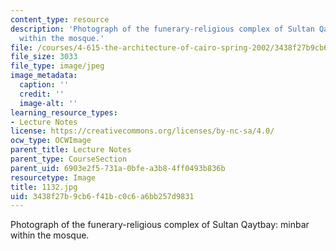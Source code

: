 ```yaml
---
content_type: resource
description: 'Photograph of the funerary-religious complex of Sultan Qaytbay: minbar
  within the mosque.'
file: /courses/4-615-the-architecture-of-cairo-spring-2002/3438f27b9cb6f41bc0c6a6bb257d9831_1132.jpg
file_size: 3033
file_type: image/jpeg
image_metadata:
  caption: ''
  credit: ''
  image-alt: ''
learning_resource_types:
- Lecture Notes
license: https://creativecommons.org/licenses/by-nc-sa/4.0/
ocw_type: OCWImage
parent_title: Lecture Notes
parent_type: CourseSection
parent_uid: 6903e2f5-731a-0bfe-a3b8-4ff0493b836b
resourcetype: Image
title: 1132.jpg
uid: 3438f27b-9cb6-f41b-c0c6-a6bb257d9831
---
```

Photograph of the funerary-religious complex of Sultan Qaytbay: minbar within the mosque.